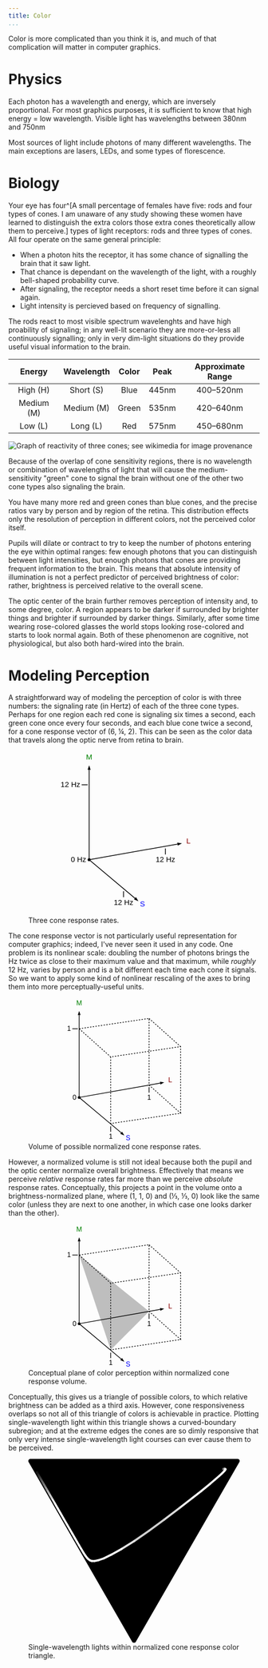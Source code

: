 ```yaml
---
title: Color
...
```



Color is more complicated than you think it is, and much of that complication will matter in computer graphics.


# Physics

Each photon has a wavelength and energy, which are inversely proportional. For most graphics purposes, it is sufficient to know that high energy = low wavelength. Visible light has wavelengths between 380nm and 750nm

Most sources of light include photons of many different wavelengths. The main exceptions are lasers, LEDs, and some types of florescence.


# Biology

Your eye has four^[A small percentage of females have five: rods and four types of cones. I am unaware of any study showing these women have learned to distinguish the extra colors those extra cones theoretically allow them to perceive.] types of light receptors: rods and three types of cones. All four operate on the same general principle:

- When a photon hits the receptor, it has some chance of signalling the brain that it saw light.
- That chance is dependant on the wavelength of the light, with a roughly bell-shaped probability curve.
- After signaling, the receptor needs a short reset time before it can signal again.
- Light intensity is percieved based on frequency of signalling.

The rods react to most visible spectrum wavelenghts and have high proability of signaling; in any well-lit scenario they are more-or-less all continuously signalling; only in very dim-light situations do they provide useful visual information to the brain.

| Energy | Wavelength | Color | Peak | Approximate Range |
|:------:|:----------:|:-----:|:----:|:-----:|
| High (H) | Short (S) | Blue | 445nm | 400–520nm |
| Medium (M) | Medium (M) | Green | 535nm | 420–640nm |
| Low (L) | Long (L) | Red | 575nm | 450–680nm |

![Graph of reactivity of three cones; see [wikimedia](https://commons.wikimedia.org/wiki/File:Cones_SMJ2_E.svg) for image provenance](https://upload.wikimedia.org/wikipedia/commons/1/1e/Cones_SMJ2_E.svg)

Because of the overlap of cone sensitivity regions, there is no wavelength or combination of wavelengths of light that will cause the medium-sensitivity "green" cone to signal the brain without one of the other two cone types also signaling the brain.

You have many more red and green cones than blue cones, and the precise ratios vary by person and by region of the retina. This distribution effects only the resolution of perception in different colors, not the perceived color itself.

Pupils will dilate or contract to try to keep the number of photons entering the eye within optimal ranges: few enough photons that you can distinguish between light intensities, but enough photons that cones are providing frequent information to the brain. This means that absolute intensity of illumination is not a perfect predictor of perceived brightness of color: rather, brightness is perceived relative to the overall scene.

The optic center of the brain further removes perception of intensity and, to some degree, color. A region appears to be darker if surrounded by brighter things and brighter if surrounded by darker things. Similarly, after some time wearing rose-colored glasses the world stops looking rose-colored and starts to look normal again. Both of these phenomenon are cognitive, not physiological, but also both hard-wired into the brain.


# Modeling Perception

A straightforward way of modeling the perception of color is with three numbers: the signaling rate (in Hertz) of each of the three cone types. Perhaps for one region each red cone is signaling six times a second, each green cone once every four seconds, and each blue cone twice a second, for a cone response vector of (6, ¼, 2). This can be seen as the color data that travels along the optic nerve from retina to brain.

<figure>
<svg viewBox="0 15 200 220" style="max-width:30em; display:table; margin:auto; font-size:10px; font-family:Arial;">
<circle cx="40" cy="160" r="2"/>
<line x1="40" y1="160" x2="40" y2="40" stroke="black"/>
<path d="m 40,40 -2,0 2,-6 2,6 Z"/>
<text x="40" y="26" text-anchor="middle" fill="green">M</text>
<g transform="translate(40,160) rotate(80) translate(-40,-160)">
<line x1="40" x2="40" y1="160" y2="40" stroke="black"/>
<path d="m 40,40 -2,0 2,-6 2,6 Z"/>
</g>
<text x="170" y="138" text-anchor="start" fill="darkred">L</text>
<g transform="translate(40,160) rotate(130) translate(-40,-160)">
<line x1="40" x2="40" y1="160" y2="80" stroke="black"/>
<path d="m 40,80 -2,0 2,-6 2,6 Z"/>
</g>
<text x="108" y="222" text-anchor="start" fill="blue">S</text>
<text x="36" y="163" text-anchor="end">0 Hz</text>
<line x1="30" y1="60" x2="38" y2="60" stroke="black"/>
<text x="28" y="63" text-anchor="end">12 Hz</text>
<line x1="142" y1="145" x2="142" y2="153" stroke="black"/>
<text x="142" y="163" text-anchor="middle">12 Hz</text>
<line x1="86" y1="202" x2="86" y2="210" stroke="black"/>
<text x="86" y="220" text-anchor="middle">12 Hz</text>
</svg>
<figcaption>Three cone response rates.</figcaption>
</figure>

The cone response vector is not particularly useful representation for computer graphics; indeed, I've never seen it used in any code. One problem is its nonlinear scale: doubling the number of photons brings the Hz twice as close to their maximum value and that maximum, while *roughly* 12 Hz, varies by person and is a bit different each time each cone it signals. So we want to apply some kind of nonlinear rescaling of the axes to bring them into more perceptually-useful units.

<figure>
<svg viewBox="0 15 240 210" style="max-width:33em; display:table; margin:auto; font-size:10px; font-family:Arial;">
<circle cx="40" cy="160" r="2"/>
<line x1="40" y1="160" x2="40" y2="40" stroke="black"/>
<path d="m 40,40 -2,0 2,-6 2,6 Z"/>
<text x="40" y="26" text-anchor="middle" fill="green">M</text>
<g transform="translate(40,160) rotate(80) translate(-40,-160)">
<line x1="40" x2="40" y1="160" y2="40" stroke="black"/>
<path d="m 40,40 -2,0 2,-6 2,6 Z"/>
</g>
<text x="170" y="138" text-anchor="start" fill="darkred">L</text>
<g transform="translate(40,160) rotate(130) translate(-40,-160)">
<line x1="40" x2="40" y1="160" y2="80" stroke="black"/>
<path d="m 40,80 -2,0 2,-6 2,6 Z"/>
</g>
<text x="108" y="222" text-anchor="start" fill="blue">S</text>
<text x="36" y="163" text-anchor="end">0</text>
<line x1="30" y1="60" x2="38" y2="60" stroke="black"/>
<text x="28" y="63" text-anchor="end">1</text>
<line x1="142" y1="145" x2="142" y2="153" stroke="black"/>
<text x="142" y="163" text-anchor="middle">1</text>
<line x1="86" y1="202" x2="86" y2="210" stroke="black"/>
<text x="86" y="220" text-anchor="middle">1</text>
<g stroke-dasharray="2 2" fill="none" stroke="black">
<path d="m 40,60 102,-15 0,97 46,41 -102,15 0,-97 102,-15 0,97 M 40,60 l 46,41 M 40,60 m 102,-15 46,41"/>
</g>
</svg>
<figcaption>Volume of possible normalized cone response rates.</figcaption>
</figure>

However, a normalized volume is still not ideal because both the pupil and the optic center normalize overall brightness. Effectively that means we perceive *relative* response rates far more than we perceive *absolute* response rates. Conceptually, this projects a point in the volume onto a brightness-normalized plane, where (1, 1, 0) and (⅓, ⅓, 0) look like the same color (unless they are next to one another, in which case one looks darker than the other).

<figure>
<svg viewBox="0 15 240 210" style="max-width:33em; display:table; margin:auto; font-size:10px; font-family:Arial;">
<circle cx="40" cy="160" r="2"/>
<line x1="40" y1="160" x2="40" y2="40" stroke="black"/>
<path d="m 40,40 -2,0 2,-6 2,6 Z"/>
<text x="40" y="26" text-anchor="middle" fill="green">M</text>
<g transform="translate(40,160) rotate(80) translate(-40,-160)">
<line x1="40" x2="40" y1="160" y2="40" stroke="black"/>
<path d="m 40,40 -2,0 2,-6 2,6 Z"/>
</g>
<text x="170" y="138" text-anchor="start" fill="darkred">L</text>
<g transform="translate(40,160) rotate(130) translate(-40,-160)">
<line x1="40" x2="40" y1="160" y2="80" stroke="black"/>
<path d="m 40,80 -2,0 2,-6 2,6 Z"/>
</g>
<text x="108" y="222" text-anchor="start" fill="blue">S</text>
<text x="36" y="163" text-anchor="end">0</text>
<line x1="30" y1="60" x2="38" y2="60" stroke="black"/>
<text x="28" y="63" text-anchor="end">1</text>
<line x1="142" y1="145" x2="142" y2="153" stroke="black"/>
<text x="142" y="163" text-anchor="middle">1</text>
<line x1="86" y1="202" x2="86" y2="210" stroke="black"/>
<text x="86" y="220" text-anchor="middle">1</text>
<g stroke-dasharray="2 2" fill="none" stroke="black">
<path d="m 40,60 102,-15 0,97 46,41 -102,15 0,-97 102,-15 0,97 M 40,60 l 46,41 M 40,60 m 102,-15 46,41"/>
</g>
<path d="m 40,60 102,82 -56,56 z" fill="rgba(0,0,0,0.25)"/>
</svg>
<figcaption>Conceptual plane of color perception within normalized cone response volume.</figcaption>
</figure>


Conceptually, this gives us a triangle of possible colors,
to which relative brightness can be added as a third axis.
However, cone responsiveness overlaps so not all of this triangle of colors is achievable in practice.
Plotting single-wavelength light within this triangle shows a curved-boundary subregion; and at the extreme edges the cones are so dimly responsive that only very intense single-wavelength light courses can ever cause them to be perceived.

<figure>
<svg viewBox="-2 -2 204 177.20508075688772">
<path d="M 0,0 100,173.20508075688772 200,0 Z" stroke-width="4" stroke="black" stroke-linejoin="round"/>
<line stroke-width="2" stroke="#222222" x1="186.80336265730875" y1="7.148461656815835" x2="186.1707254861938" y2="7.650914313451111" stroke-linecap="round"/>
<line stroke-width="2" stroke="#2a2a2a" x1="186.1707254861938" y1="7.650914313451111" x2="186.16781845384153" y2="7.509338195137789" stroke-linecap="round"/>
<line stroke-width="2" stroke="#3e3e3e" x1="186.16781845384153" y1="7.509338195137789" x2="186.33161198071744" y2="7.640331255779599" stroke-linecap="round"/>
<line stroke-width="2" stroke="#595959" x1="186.33161198071744" y1="7.640331255779599" x2="186.26693002180528" y2="7.895963678163971" stroke-linecap="round"/>
<line stroke-width="2" stroke="#7d7d7d" x1="186.26693002180528" y1="7.895963678163971" x2="187.61176831591263" y2="7.399245103395551" stroke-linecap="round"/>
<line stroke-width="2" stroke="#ababab" x1="187.61176831591263" y1="7.399245103395551" x2="187.7075138097319" y2="7.808267772296031" stroke-linecap="round"/>
<line stroke-width="2" stroke="#d7d7d7" x1="187.7075138097319" y1="7.808267772296031" x2="188.3796701965656" y2="7.878604094565553" stroke-linecap="round"/>
<line stroke-width="2" stroke="#f7f7f7" x1="188.3796701965656" y1="7.878604094565553" x2="187.99666756493934" y2="8.647513902238638" stroke-linecap="round"/>
<line stroke-width="2" stroke="#ffffff" x1="187.99666756493934" y1="8.647513902238638" x2="187.3173660490685" y2="9.563452948338265" stroke-linecap="round"/>
<line stroke-width="2" stroke="#ffffff" x1="187.3173660490685" y1="9.563452948338265" x2="186.02822613485642" y2="10.898473649192164" stroke-linecap="round"/>
<line stroke-width="2" stroke="#ffffff" x1="186.02822613485642" y1="10.898473649192164" x2="184.92439825130336" y2="12.030892077856445" stroke-linecap="round"/>
<line stroke-width="2" stroke="#ffffff" x1="184.92439825130336" y1="12.030892077856445" x2="182.19190486900035" y2="14.47654818464735" stroke-linecap="round"/>
<line stroke-width="2" stroke="#ffffff" x1="182.19190486900035" y1="14.47654818464735" x2="178.01976846589343" y2="18.082261274480537" stroke-linecap="round"/>
<line stroke-width="2" stroke="#ffffff" x1="178.01976846589343" y1="18.082261274480537" x2="173.3511849658829" y2="22.07934072112996" stroke-linecap="round"/>
<line stroke-width="2" stroke="#ffffff" x1="173.3511849658829" y1="22.07934072112996" x2="164.7799711789866" y2="29.072209300029876" stroke-linecap="round"/>
<line stroke-width="2" stroke="#ffffff" x1="164.7799711789866" y1="29.072209300029876" x2="156.57642835790665" y2="35.506973696548336" stroke-linecap="round"/>
<line stroke-width="2" stroke="#eeeeee" x1="156.57642835790665" y1="35.506973696548336" x2="143.87145331528927" y2="45.36604430812036" stroke-linecap="round"/>
<line stroke-width="2" stroke="#dbdbdb" x1="143.87145331528927" y1="45.36604430812036" x2="128.95402321842946" y2="56.61286698295019" stroke-linecap="round"/>
<line stroke-width="2" stroke="#d0d0d0" x1="128.95402321842946" y1="56.61286698295019" x2="114.50570943661052" y2="67.22064885384687" stroke-linecap="round"/>
<line stroke-width="2" stroke="#d2d2d2" x1="114.50570943661052" y1="67.22064885384687" x2="100.22341977395533" y2="77.16979154492591" stroke-linecap="round"/>
<line stroke-width="2" stroke="#e2e2e2" x1="100.22341977395533" y1="77.16979154492591" x2="88.01836819714967" y2="84.77024594139891" stroke-linecap="round"/>
<line stroke-width="2" stroke="#fcfcfc" x1="88.01836819714967" y1="84.77024594139891" x2="78.12252436130092" y2="90.24550192588464" stroke-linecap="round"/>
<line stroke-width="2" stroke="#ffffff" x1="78.12252436130092" y1="90.24550192588464" x2="70.8880518813883" y2="93.80464590461402" stroke-linecap="round"/>
<line stroke-width="2" stroke="#ffffff" x1="70.8880518813883" y1="93.80464590461402" x2="65.58785385951232" y2="95.62512474803638" stroke-linecap="round"/>
<line stroke-width="2" stroke="#ffffff" x1="65.58785385951232" y1="95.62512474803638" x2="61.832872306758276" y2="96.38185923837415" stroke-linecap="round"/>
<line stroke-width="2" stroke="#ffffff" x1="61.832872306758276" y1="96.38185923837415" x2="59.32793232379389" y2="96.36669581413241" stroke-linecap="round"/>
<line stroke-width="2" stroke="#ffffff" x1="59.32793232379389" y1="96.36669581413241" x2="57.41309051458663" y2="95.64662203487433" stroke-linecap="round"/>
<line stroke-width="2" stroke="#ffffff" x1="57.41309051458663" y1="95.64662203487433" x2="55.91713071399071" y2="94.53174051989703" stroke-linecap="round"/>
<line stroke-width="2" stroke="#ffffff" x1="55.91713071399071" y1="94.53174051989703" x2="54.678746137357" y2="93.23970159870957" stroke-linecap="round"/>
<line stroke-width="2" stroke="#ffffff" x1="54.678746137357" y1="93.23970159870957" x2="53.56012519521181" y2="91.81573909108974" stroke-linecap="round"/>
<line stroke-width="2" stroke="#ffffff" x1="53.56012519521181" y1="91.81573909108974" x2="52.47457209089298" y2="90.2662453315395" stroke-linecap="round"/>
<line stroke-width="2" stroke="#ffffff" x1="52.47457209089298" y1="90.2662453315395" x2="51.322489837611805" y2="88.48089210072447" stroke-linecap="round"/>
<line stroke-width="2" stroke="#ffffff" x1="51.322489837611805" y1="88.48089210072447" x2="49.99494155559433" y2="86.3132307719841" stroke-linecap="round"/>
<line stroke-width="2" stroke="#ffffff" x1="49.99494155559433" y1="86.3132307719841" x2="48.52623720797161" y2="83.85395460984334" stroke-linecap="round"/>
<line stroke-width="2" stroke="#ffffff" x1="48.52623720797161" y1="83.85395460984334" x2="46.89304645088957" y2="81.08406169057473" stroke-linecap="round"/>
<line stroke-width="2" stroke="#ffffff" x1="46.89304645088957" y1="81.08406169057473" x2="45.1140532849109" y2="78.04414159873436" stroke-linecap="round"/>
<line stroke-width="2" stroke="#ffffff" x1="45.1140532849109" y1="78.04414159873436" x2="42.94709326734163" y2="74.31737716329455" stroke-linecap="round"/>
<line stroke-width="2" stroke="#ffffff" x1="42.94709326734163" y1="74.31737716329455" x2="40.44946168468929" y2="70.00910840387156" stroke-linecap="round"/>
<line stroke-width="2" stroke="#ffffff" x1="40.44946168468929" y1="70.00910840387156" x2="37.98582037129614" y2="65.75504788601877" stroke-linecap="round"/>
<line stroke-width="2" stroke="#ffffff" x1="37.98582037129614" y1="65.75504788601877" x2="35.34164915197486" y2="61.18451368510467" stroke-linecap="round"/>
<line stroke-width="2" stroke="#ffffff" x1="35.34164915197486" y1="61.18451368510467" x2="32.31525346576447" y2="55.94911207464969" stroke-linecap="round"/>
<line stroke-width="2" stroke="#ffffff" x1="32.31525346576447" y1="55.94911207464969" x2="29.249295391342386" y2="50.64341920508567" stroke-linecap="round"/>
<line stroke-width="2" stroke="#ffffff" x1="29.249295391342386" y1="50.64341920508567" x2="26.31218695506197" y2="45.55968610998445" stroke-linecap="round"/>
<line stroke-width="2" stroke="#ffffff" x1="26.31218695506197" y1="45.55968610998445" x2="23.385918137554988" y2="40.49380012046272" stroke-linecap="round"/>
<line stroke-width="2" stroke="#e8e8e8" x1="23.385918137554988" y1="40.49380012046272" x2="20.535671298269015" y2="35.55891366386622" stroke-linecap="round"/>
<line stroke-width="2" stroke="#c9c9c9" x1="20.535671298269015" y1="35.55891366386622" x2="18.029670808634364" y2="31.219812900574453" stroke-linecap="round"/>
<line stroke-width="2" stroke="#adadad" x1="18.029670808634364" y1="31.219812900574453" x2="15.863931473354123" y2="27.469700269247834" stroke-linecap="round"/>
<line stroke-width="2" stroke="#929292" x1="15.863931473354123" y1="27.469700269247834" x2="13.925324675052776" y2="24.112694472991564" stroke-linecap="round"/>
<line stroke-width="2" stroke="#7b7b7b" x1="13.925324675052776" y1="24.112694472991564" x2="12.20171416274459" y2="21.127855693447252" stroke-linecap="round"/>
<line stroke-width="2" stroke="#676767" x1="12.20171416274459" y1="21.127855693447252" x2="10.770813614980085" y2="18.64986178721449" stroke-linecap="round"/>
<line stroke-width="2" stroke="#565656" x1="10.770813614980085" y1="18.64986178721449" x2="9.66105780043949" y2="16.727969363163506" stroke-linecap="round"/>
<line stroke-width="2" stroke="#484848" x1="9.66105780043949" y1="16.727969363163506" x2="8.801340379427476" y2="15.23899979773346" stroke-linecap="round"/>
<line stroke-width="2" stroke="#3c3c3c" x1="8.801340379427476" y1="15.23899979773346" x2="8.148202100689478" y2="14.10768269390589" stroke-linecap="round"/>
<line stroke-width="2" stroke="#333333" x1="8.148202100689478" y1="14.10768269390589" x2="7.621855932530574" y2="13.195852294145705" stroke-linecap="round"/>
<line stroke-width="2" stroke="#2c2c2c" x1="7.621855932530574" y1="13.195852294145705" x2="7.200428066103161" y2="12.465638511400579" stroke-linecap="round"/>
<line stroke-width="2" stroke="#262626" x1="7.200428066103161" y1="12.465638511400579" x2="6.8857572784932275" y2="11.920243889182885" stroke-linecap="round"/>
<line stroke-width="2" stroke="#232323" x1="6.8857572784932275" y1="11.920243889182885" x2="6.672228834775585" y2="11.549960356232464" stroke-linecap="round"/>
<line stroke-width="2" stroke="#202020" x1="6.672228834775585" y1="11.549960356232464" x2="6.536261696646917" y2="11.313928874440723" stroke-linecap="round"/>
<line stroke-width="2" stroke="#1e1e1e" x1="6.536261696646917" y1="11.313928874440723" x2="6.420912014726125" y2="11.113477557424053" stroke-linecap="round"/>
<line stroke-width="2" stroke="#1c1c1c" x1="6.420912014726125" y1="11.113477557424053" x2="6.3443895626596145" y2="10.98009470599985" stroke-linecap="round"/>
<line stroke-width="2" stroke="#1b1b1b" x1="6.3443895626596145" y1="10.98009470599985" x2="6.330011858796187" y2="10.954039259693673" stroke-linecap="round"/>
<line stroke-width="2" stroke="#1b1b1b" x1="6.330011858796187" y1="10.954039259693673" x2="6.381510933288389" y2="11.041738833735517" stroke-linecap="round"/>
<line stroke-width="2" stroke="#1a1a1a" x1="6.381510933288389" y1="11.041738833735517" x2="6.445989469579491" y2="11.151687319342837" stroke-linecap="round"/>
<line stroke-width="2" stroke="#1a1a1a" x1="6.445989469579491" y1="11.151687319342837" x2="6.463609774708708" y2="11.180496121225813" stroke-linecap="round"/>
<line stroke-width="2" stroke="#1a1a1a" x1="6.463609774708708" y1="11.180496121225813" x2="6.471531047787224" y2="11.192487389327773" stroke-linecap="round"/>
<line stroke-width="2" stroke="#191919" x1="6.471531047787224" y1="11.192487389327773" x2="6.576596747204064" y2="11.372125373111356" stroke-linecap="round"/>
<line stroke-width="2" stroke="#191919" x1="6.576596747204064" y1="11.372125373111356" x2="6.6776396295137115" y2="11.544502855261007" stroke-linecap="round"/>
<line stroke-width="2" stroke="#191919" x1="6.6776396295137115" y1="11.544502855261007" x2="6.775911943563094" y2="11.711747120521347" stroke-linecap="round"/>
</svg>
<figcaption>Single-wavelength lights within normalized cone response color triangle.</figcaption>
</figure>

